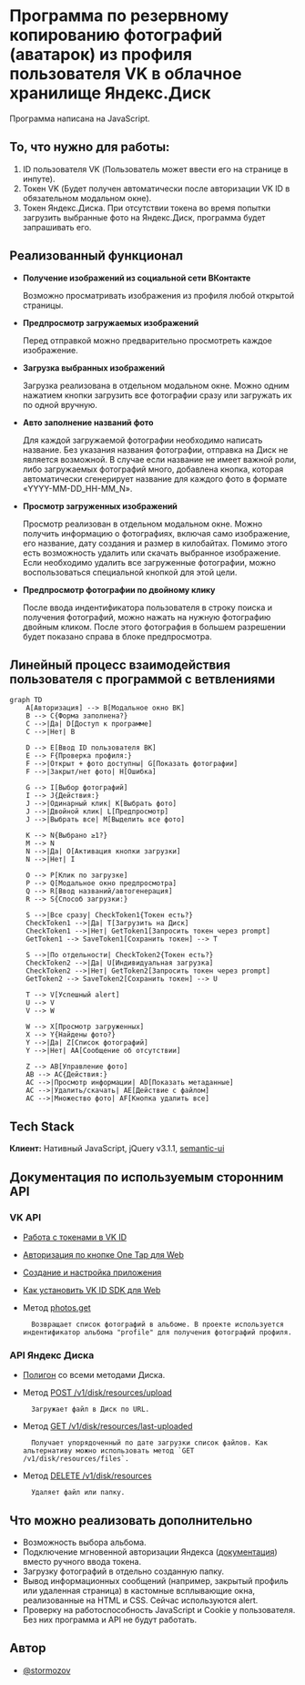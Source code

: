 # Программа по резервному копированию фотографий (аватарок) из профиля пользователя VK в облачное хранилище Яндекс.Диск

Программа написана на JavaScript.

## То, что нужно для работы:

1. ID пользователя VK (Пользователь может ввести его на странице в инпуте).
2. Токен VK (Будет получен автоматически после авторизации VK ID в обязательном модальном окне).
3. Токен Яндекс.Диска. При отсутствии токена во время попытки загрузить выбранные фото на Яндекс.Диск, программа будет запрашивать его.


## Реализованный функционал

- **Получение изображений из социальной сети ВКонтакте**
    
    Возможно просматривать изображения из профиля любой открытой страницы.

- **Предпросмотр загружаемых изображений**

    Перед отправкой можно предварительно просмотреть каждое изображение.

- **Загрузка выбранных изображений**

    Загрузка реализована в отдельном модальном окне. Можно одним нажатием кнопки загрузить все фотографии сразу или загружать их по одной вручную.

- **Авто заполнение названий фото**

    Для каждой загружаемой фотографии необходимо написать название. Без указания названия фотографии, отправка на Диск не является возможной. В случае если название не имеет важной роли, либо загружаемых фотографий много, добавлена кнопка, которая автоматически сгенерирует название для каждого фото в формате «YYYY-MM-DD_HH-MM_N».

- **Просмотр загруженных изображений**

    Просмотр реализован в отдельном модальном окне. Можно получить информацию о фотографиях, включая само изображение, его название, дату создания и размер в килобайтах. Помимо этого есть возможность удалить или скачать выбранное изображение. Если необходимо удалить все загруженные фотографии, можно воспользоваться специальной кнопкой для этой цели.

- **Предпросмотр фотографии по двойному клику**

    После ввода индентификатора пользователя в строку поиска и получения фотографий, можно нажать на нужную фотографию двойным кликом. После этого фотография в большем разрешении будет показано справа в блоке предпросмотра.


## Линейный процесс взаимодействия пользователя с программой с ветвлениями 

```
graph TD
    A[Авторизация] --> B[Модальное окно ВК]
    B --> C{Форма заполнена?}
    C -->|Да| D[Доступ к программе]
    C -->|Нет| B

    D --> E[Ввод ID пользователя ВК]
    E --> F{Проверка профиля:}
    F -->|Открыт + фото доступны| G[Показать фотографии]
    F -->|Закрыт/нет фото| H[Ошибка]

    G --> I[Выбор фотографий]
    I --> J{Действия:}
    J -->|Одинарный клик| K[Выбрать фото]
    J -->|Двойной клик| L[Предпросмотр]
    J -->|Выбрать все| M[Выделить все фото]

    K --> N{Выбрано ≥1?}
    M --> N
    N -->|Да| O[Активация кнопки загрузки]
    N -->|Нет| I

    O --> P[Клик по загрузке]
    P --> Q[Модальное окно предпросмотра]
    Q --> R[Ввод названий/автогенерация]
    R --> S{Способ загрузки:}
    
    S -->|Все сразу| CheckToken1{Токен есть?}
    CheckToken1 -->|Да| T[Загрузить на Диск]
    CheckToken1 -->|Нет| GetToken1[Запросить токен через prompt]
    GetToken1 --> SaveToken1[Сохранить токен] --> T

    S -->|По отдельности| CheckToken2{Токен есть?}
    CheckToken2 -->|Да| U[Индивидуальная загрузка]
    CheckToken2 -->|Нет| GetToken2[Запросить токен через prompt]
    GetToken2 --> SaveToken2[Сохранить токен] --> U

    T --> V[Успешный alert]
    U --> V
    V --> W

    W --> X[Просмотр загруженных]
    X --> Y{Найдены фото?}
    Y -->|Да| Z[Список фотографий]
    Y -->|Нет| AA[Сообщение об отсутствии]

    Z --> AB[Управление фото]
    AB --> AC{Действия:}
    AC -->|Просмотр информации| AD[Показать метаданные]
    AC -->|Удалить/скачать| AE[Действие с файлом]
    AC -->|Множество фото| AF[Кнопка удалить все]
```


## Tech Stack

**Клиент:** Нативный JavaScript, jQuery v3.1.1, [semantic-ui](https://semantic-ui.com/)


## Документация по используемым сторонним API

### VK API

- [Работа с токенами в VK ID](https://id.vk.com/about/business/go/docs/ru/vkid/latest/vk-id/connection/tokens/about)

- [Авторизация по кнопке One Tap для Web](https://id.vk.com/about/business/go/docs/ru/vkid/latest/vk-id/connection/elements/onetap-button/onetap-web)

- [Создание и настройка приложения](https://id.vk.com/about/business/go/docs/ru/vkid/latest/vk-id/connection/create-application)

- [Как установить VK ID SDK для Web](https://id.vk.com/about/business/go/docs/ru/vkid/latest/vk-id/connection/start-integration/web/install)

- Метод [photos.get](https://dev.vk.com/ru/method/photos.get)

        Возвращает список фотографий в альбоме. В проекте используется индентификатор альбома "profile" для получения фотографий профиля.


### API Яндекс Диска

- [Полигон](https://yandex.ru/dev/disk/poligon) со всеми методами Диска.

- Метод [POST /v1/disk/resources/upload](https://dev.yandex.net/disk-polygon/?lang=ru&tld=ru#!/v147disk47resources/UploadExternalResource)

        Загружает файл в Диск по URL.

- Метод [GET /v1/disk/resources/last-uploaded](https://dev.yandex.net/disk-polygon/?lang=ru&tld=ru#!/v147disk47resources/GetLastUploadedFilesList)

        Получает упорядоченный по дате загрузки список файлов. Как альтернативу можно использовать метод `GET /v1/disk/resources/files`.

- Метод [DELETE /v1/disk/resources](https://dev.yandex.net/disk-polygon/?lang=ru&tld=ru#!/v147disk47resources/DeleteResource)

        Удаляет файл или папку.


## Что можно реализовать дополнительно

- Возможность выбора альбома.
- Подключение мгновенной авторизации Яндекса ([документация](https://yandex.ru/dev/id/doc/ru/suggest-connection)) вместо ручного ввода токена.
- Загрузку фотографий в отдельно созданную папку.
- Вывод информационных сообщений (например, закрытый профиль или удаленная страница) в кастомные всплывающие окна, реализованные на HTML и CSS. Сейчас используются alert.
- Проверку на работоспособность JavaScript и Cookie у пользователя. Без них программа и API не будут работать.


## Автор

- [@stormozov](https://github.com/stormozov)

